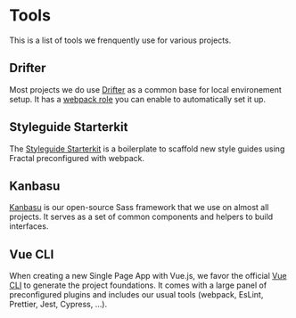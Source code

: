 # Tools

This is a list of tools we frenquently use for various projects.

## Drifter

Most projects we do use [Drifter](https://github.com/liip/drifter) as a common base for local environement setup. It has a [webpack role](https://liip-drifter.readthedocs.io/en/latest/roles/webpack.html) you can enable to automatically set it up.

## Styleguide Starterkit

The [Styleguide Starterkit](https://github.com/liip/styleguide-starterkit) is a boilerplate to scaffold new style guides using Fractal preconfigured with webpack.

## Kanbasu

[Kanbasu](https://kanbasu.liip.ch/) is our open-source Sass framework that we use on almost all projects. It serves as a set of common components and helpers to build interfaces.

## Vue CLI

When creating a new Single Page App with Vue.js, we favor the official [Vue CLI](https://cli.vuejs.org/) to generate the project foundations. It comes with a large panel of preconfigured plugins and includes our usual tools (webpack, EsLint, Prettier, Jest, Cypress, …).